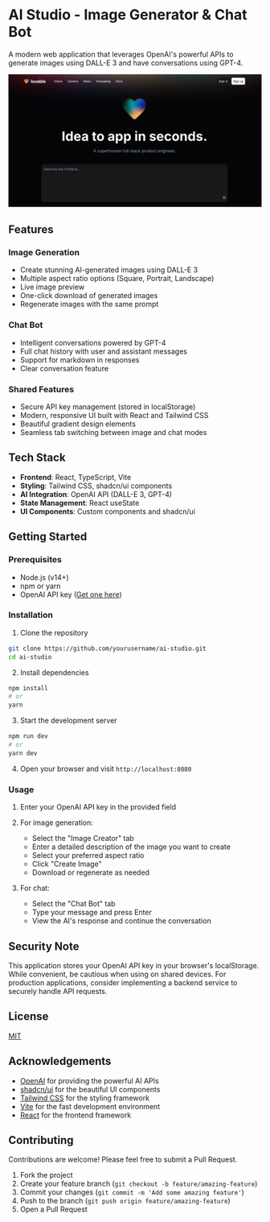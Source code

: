 
# AI Studio - Image Generator & Chat Bot

A modern web application that leverages OpenAI's powerful APIs to generate images using DALL-E 3 and have conversations using GPT-4.

![AI Studio Preview](public/og-image.png)

## Features

### Image Generation
- Create stunning AI-generated images using DALL-E 3
- Multiple aspect ratio options (Square, Portrait, Landscape)
- Live image preview
- One-click download of generated images
- Regenerate images with the same prompt

### Chat Bot
- Intelligent conversations powered by GPT-4
- Full chat history with user and assistant messages
- Support for markdown in responses
- Clear conversation feature

### Shared Features
- Secure API key management (stored in localStorage)
- Modern, responsive UI built with React and Tailwind CSS
- Beautiful gradient design elements
- Seamless tab switching between image and chat modes

## Tech Stack

- **Frontend**: React, TypeScript, Vite
- **Styling**: Tailwind CSS, shadcn/ui components
- **AI Integration**: OpenAI API (DALL-E 3, GPT-4)
- **State Management**: React useState
- **UI Components**: Custom components and shadcn/ui

## Getting Started

### Prerequisites
- Node.js (v14+)
- npm or yarn
- OpenAI API key ([Get one here](https://platform.openai.com/account/api-keys))

### Installation

1. Clone the repository
```sh
git clone https://github.com/yourusername/ai-studio.git
cd ai-studio
```

2. Install dependencies
```sh
npm install
# or
yarn
```

3. Start the development server
```sh
npm run dev
# or
yarn dev
```

4. Open your browser and visit `http://localhost:8080`

### Usage

1. Enter your OpenAI API key in the provided field
2. For image generation:
   - Select the "Image Creator" tab
   - Enter a detailed description of the image you want to create
   - Select your preferred aspect ratio
   - Click "Create Image"
   - Download or regenerate as needed

3. For chat:
   - Select the "Chat Bot" tab
   - Type your message and press Enter
   - View the AI's response and continue the conversation

## Security Note

This application stores your OpenAI API key in your browser's localStorage. While convenient, be cautious when using on shared devices. For production applications, consider implementing a backend service to securely handle API requests.

## License

[MIT](LICENSE)

## Acknowledgements

- [OpenAI](https://openai.com/) for providing the powerful AI APIs
- [shadcn/ui](https://ui.shadcn.com/) for the beautiful UI components
- [Tailwind CSS](https://tailwindcss.com/) for the styling framework
- [Vite](https://vitejs.dev/) for the fast development environment
- [React](https://reactjs.org/) for the frontend framework

## Contributing

Contributions are welcome! Please feel free to submit a Pull Request.

1. Fork the project
2. Create your feature branch (`git checkout -b feature/amazing-feature`)
3. Commit your changes (`git commit -m 'Add some amazing feature'`)
4. Push to the branch (`git push origin feature/amazing-feature`)
5. Open a Pull Request
